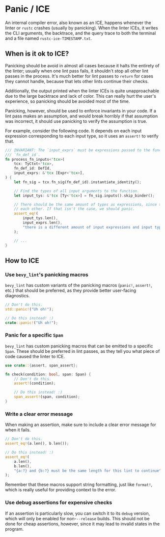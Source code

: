 # Panic / ICE

An internal compiler error, also known as an ICE, happens whenever the linter or `rustc` crashes (usually by panicking). When the linter ICEs, it writes the CLI arguments, the backtrace, and the query trace to both the terminal and a file named `rustc-ice-TIMESTAMP.txt`.

## When is it ok to ICE?

Panicking should be avoid in almost all cases because it halts the entirety of the linter; usually when one lint pass fails, it shouldn't stop all other lint passes in the process. It's much better for lint passes to `return` for cases they cannot handle, because that lets other lints continue their checks.

Additionally, the output printed when the linter ICEs is quite unapproachable due to the large backtrace and lack of color. This can really hurt the user's experience, so panicking should be avoided most of the time.

Panicking, however, should be used to enforce invariants in your code. If a lint pass makes an assumption, and would break horribly if that assumption was incorrect, it should use panicking to verify the assumption is true.

For example, consider the following code. It depends on each input expression corresponding to each input type, so it uses an `assert!` to verify that.

```rust
/// INVARIANT: The `input_exprs` must be expressions passed to the function specified by
/// `fn_def_id`.
fn process_fn_inputs<'tcx>(
    tcx: TyCtxt<'tcx>,
    fn_def_id: DefId,
    input_exprs: &'tcx [Expr<'tcx>],
) {
    let fn_sig = tcx.fn_sig(fn_def_id).instantiate_identity();

    // Find the types of all input arguments to the function.
    let input_tys: &'tcx [Ty<'tcx>] = fn_sig.inputs().skip_binder();

    // There should be the same amount of types as expressions, since they should correspond to
    // each other. If that isn't the case, we should panic.
    assert_eq!(
        input_tys.len(),
        input_exprs.len(),
        "there is a different amount of input expressions and input types for function {fn_def_id}",
    );

    // ...
}
```

## How to ICE

### Use `bevy_lint`'s panicking macros

`bevy_lint` has custom variants of the panicking macros (`panic!`, `assert!`, etc.) that should be preferred, as they provide better user-facing diagnostics.

```rust
// Don't do this.
std::panic!("Uh oh!");

// Do this instead! :)
crate::panic!("Uh oh!");
```

### Panic for a specific `Span`

`bevy_lint` has custom panicking macros that can be emitted to a specific `Span`. These should be preferred in lint passes, as they tell you what piece of code caused the linter to ICE.

```rust
use crate::{assert, span_assert};

fn check(condition: bool, span: Span) {
    // Don't do this.
    assert!(condition);

    // Do this instead! :)
    span_assert!(span, condition);
}
```

### Write a clear error message

When making an assertion, make sure to include a clear error message for when it fails.

```rust
// Don't do this.
assert_eq!(a.len(), b.len());

// Do this instead! :)
assert_eq!(
    a.len(),
    b.len(),
    "{a:?} and {b:?} must be the same length for this lint to continue",
);
```

Remember that these macros support string formatting, just like `format!`, which is really useful for providing context to the error.

### Use debug assertions for expensive checks

If an assertion is particularly slow, you can switch it to its `debug` version, which will only be enabled for non-`--release` builds. This should not be done for cheap assertions, however, since it may lead to invalid states in the program.

